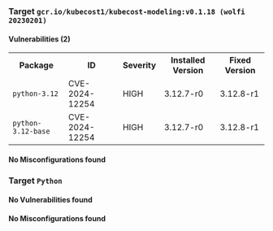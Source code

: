 
<h3>Target <code>gcr.io/kubecost1/kubecost-modeling:v0.1.18 (wolfi 20230201)</code></h3>
<h4>Vulnerabilities (2)</h4>
<table>
    <tr>
        <th>Package</th>
        <th>ID</th>
        <th>Severity</th>
        <th>Installed Version</th>
        <th>Fixed Version</th>
    </tr>
    <tr>
        <td><code>python-3.12</code></td>
        <td>CVE-2024-12254</td>
        <td>HIGH</td>
        <td>3.12.7-r0</td>
        <td>3.12.8-r1</td>
    </tr>
    <tr>
        <td><code>python-3.12-base</code></td>
        <td>CVE-2024-12254</td>
        <td>HIGH</td>
        <td>3.12.7-r0</td>
        <td>3.12.8-r1</td>
    </tr>
</table>
<h4>No Misconfigurations found</h4>
<h3>Target <code>Python</code></h3>
<h4>No Vulnerabilities found</h4>
<h4>No Misconfigurations found</h4>

